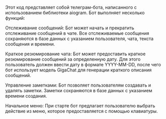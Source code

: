 Этот код представляет собой телеграм-бота, написанного с использованием библиотеки aiogram. Бот выполняет несколько функций:

Отслеживание сообщений: Бот может начать и прекратить отслеживание сообщений в чате. Все отслеживаемые сообщения сохраняются в базе данных с указанием пользователя, чата, текста сообщения и времени.

Краткое резюмирование чата: Бот может предоставить краткое резюмирование сообщений за определенную дату. Для этого пользователь должен ввести дату в формате YYYY-MM-DD, после чего бот использует модель GigaChat для генерации краткого описания сообщений.

Управление заметками: Бот позволяет пользователям создавать и удалять заметки. Заметки сохраняются в базе данных с указанием времени создания.

Начальное меню: При старте бот предлагает пользователю выбрать действие из меню, которое предоставляется с помощью клавиатуры.

